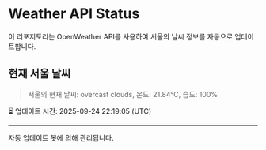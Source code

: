 
# Weather API Status

이 리포지토리는 OpenWeather API를 사용하여 서울의 날씨 정보를 자동으로 업데이트합니다.

## 현재 서울 날씨
> 서울의 현재 날씨: overcast clouds, 온도: 21.84°C, 습도: 100%

⏳ 업데이트 시간: 2025-09-24 22:19:05 (UTC)

---
자동 업데이트 봇에 의해 관리됩니다.
